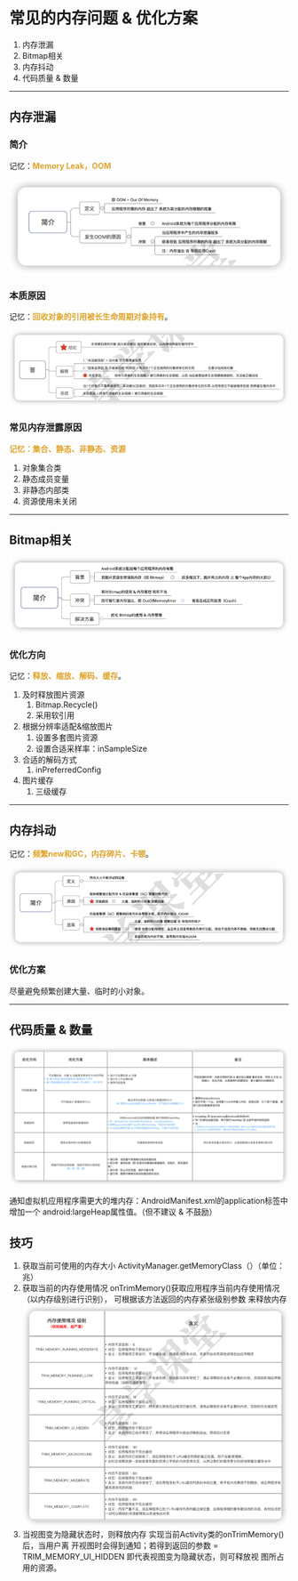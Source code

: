 # 常见的内存问题 & 优化方案

1. 内存泄漏
2. Bitmap相关
3. 内存抖动
4. 代码质量 & 数量

***

## 内存泄漏

### 简介

记忆：<font color=#dea32c>**Memory Leak，OOM**</font>

![](img/f14c643a.png)

### 本质原因

记忆：<font color=#dea32c>**回收对象的引用被长生命周期对象持有**</font>。

![](img/d346496a.png)


### 常见内存泄露原因

<font color=#dea32c>**记忆：集合、静态、非静态、资源**</font>

1. 对象集合类
2. 静态成员变量
3. 非静态内部类
4. 资源使用未关闭

***

## Bitmap相关

![](img/cb6b4499.png)

### 优化方向

记忆：<font color=#dea32c>**释放、缩放、解码、缓存**</font>。

1. 及时释放图片资源
    1. Bitmap.Recycle()
    2. 采用软引用
2. 根据分辨率适配&缩放图片
    1. 设置多套图片资源
    2. 设置合适采样率：inSampleSize
3. 合适的解码方式
    1. inPreferredConfig
4. 图片缓存
    1. 三级缓存
    
***

## 内存抖动

记忆：<font color=#dea32c>**频繁new和GC，内存碎片、卡顿**</font>。

![](img/aa561ea5.png)

### 优化方案
尽量避免频繁创建大量、临时的小对象。

***

## 代码质量 & 数量

![](img/ef570a54.png)

通知虚拟机应用程序需更大的堆内存：AndroidManifest.xml的application标签中增加一个
android:largeHeap属性值。（但不建议 & 不鼓励）

## 技巧
1. 获取当前可使用的内存大小
   ActivityManager.getMemoryClass（）（单位：兆）
2. 获取当前的内存使用情况
   onTrimMemory()获取应用程序当前内存使用情况（以内存级别进行识别），
   可根据该方法返回的内存紧张级别参数 来释放内存
   ![](img/4c9e996f.png)
3. 当视图变为隐藏状态时，则释放内存
   实现当前Activity类的onTrimMemory()后，当用户离
   开视图时会得到通知；若得到返回的参数 =
   TRIM_MEMORY_UI_HIDDEN 即代表视图变为隐藏状态，则可释放视
   图所占用的资源。
   

